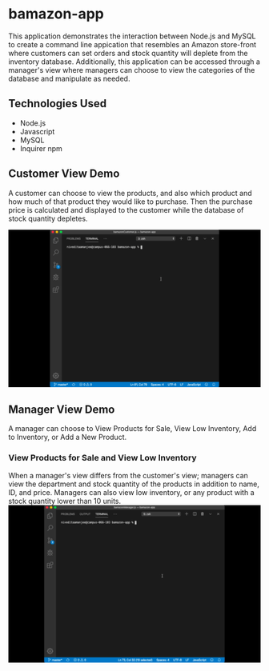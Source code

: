 # bamazon-app
This application demonstrates the interaction between Node.js and MySQL to create a command line appication that resembles an Amazon store-front where customers can set orders and stock quantity will deplete from the inventory database. Additionally, this application can be accessed through a manager's view where managers can choose to view the categories of the database and manipulate as needed. 

## Technologies Used
* Node.js
* Javascript 
* MySQL 
* Inquirer npm 


## Customer View Demo 

A customer can choose to view the products, and also which product and how much of that product they would like to purchase. Then the purchase price is calculated and displayed to the customer while the database of stock quantity depletes. 

![Customer View Demo](demoVideos/BamazonCustomerDemo.gif)


## Manager View Demo

A manager can choose to View Products for Sale, View Low Inventory, Add to Inventory, or Add a New Product.  

### View Products for Sale and View Low Inventory 

When a manager's view differs from the customer's view; managers can view the department and stock quantity of the products in addition to name, ID, and price. Managers can also view low inventory, or any product with a stock quantity lower than 10 units. 
![Cu View Demo](demoVideos/BamazonManagerDemo1.gif)